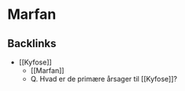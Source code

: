 # Marfan

## Backlinks
* [[Kyfose]]
	* [[Marfan]]
	* Q. Hvad er de primære årsager til [[Kyfose]]?

<!-- {BearID:0E4363C6-C522-41FA-8BF7-CA9958B1D85C-16437-0000550381B49149} -->
